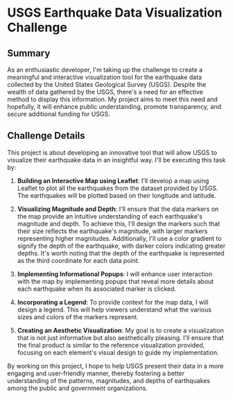 # USGS Earthquake Data Visualization Challenge

## Summary
As an enthusiastic developer, I'm taking up the challenge to create a meaningful and interactive visualization tool for the earthquake data collected by the United States Geological Survey (USGS). Despite the wealth of data gathered by the USGS, there's a need for an effective method to display this information. My project aims to meet this need and hopefully, it will enhance public understanding, promote transparency, and secure additional funding for USGS. 

## Challenge Details
This project is about developing an innovative tool that will allow USGS to visualize their earthquake data in an insightful way. I'll be executing this task by:

1. **Building an Interactive Map using Leaflet**: I'll develop a map using Leaflet to plot all the earthquakes from the dataset provided by USGS. The earthquakes will be plotted based on their longitude and latitude.

2. **Visualizing Magnitude and Depth**: I'll ensure that the data markers on the map provide an intuitive understanding of each earthquake's magnitude and depth. To achieve this, I'll design the markers such that their size reflects the earthquake's magnitude, with larger markers representing higher magnitudes. Additionally, I'll use a color gradient to signify the depth of the earthquake, with darker colors indicating greater depths. It's worth noting that the depth of the earthquake is represented as the third coordinate for each data point.

3. **Implementing Informational Popups**: I will enhance user interaction with the map by implementing popups that reveal more details about each earthquake when its associated marker is clicked.

4. **Incorporating a Legend**: To provide context for the map data, I will design a legend. This will help viewers understand what the various sizes and colors of the markers represent.

5. **Creating an Aesthetic Visualization**: My goal is to create a visualization that is not just informative but also aesthetically pleasing. I'll ensure that the final product is similar to the reference visualization provided, focusing on each element's visual design to guide my implementation.

By working on this project, I hope to help USGS present their data in a more engaging and user-friendly manner, thereby fostering a better understanding of the patterns, magnitudes, and depths of earthquakes among the public and government organizations.

